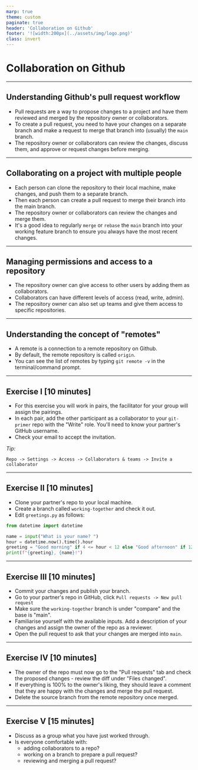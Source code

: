 ```yaml
---
marp: true
theme: custom
paginate: true
header: 'Collaboration on Github'
footer: '![width:200px](../assets/img/logo.png)'
class: invert
---
```


# Collaboration on Github

---

## Understanding Github's pull request workflow

- Pull requests are a way to propose changes to a project and have them reviewed and merged by the repository owner or collaborators.
- To create a pull request, you need to have your changes on a separate branch and make a request to merge that branch into (usually) the `main` branch.
- The repository owner or collaborators can review the changes, discuss them, and approve or request changes before merging.

---

## Collaborating on a project with multiple people

- Each person can clone the repository to their local machine, make changes, and push them to a separate branch.
- Then each person can create a pull request to merge their branch into the main branch.
- The repository owner or collaborators can review the changes and merge them.
- It's a good idea to regularly `merge` or `rebase` the `main` branch into your working feature branch to ensure you always have the most recent changes.

---

## Managing permissions and access to a repository

- The repository owner can give access to other users by adding them as collaborators.
- Collaborators can have different levels of access (read, write, admin).
- The repository owner can also set up teams and give them access to specific repositories.

---

## Understanding the concept of "remotes"

- A remote is a connection to a remote repository on Github.
- By default, the remote repository is called `origin`.
- You can see the list of remotes by typing `git remote -v` in the terminal/command prompt.

---

## Exercise I [10 minutes]

- For this exercise you will work in pairs, the facilitator for your group will assign the pairings.
- In each pair, add the other participant as a collaborator to your `git-primer` repo with the "Write" role. You'll need to know your partner's GitHub username.
- Check your email to accept the invitation.

*Tip:*

```ascii
Repo -> Settings -> Access -> Collaborators & teams -> Invite a collaborator
```

---

## Exercise II [10 minutes]

- Clone your partner's repo to your local machine.
- Create a branch called `working-together` and check it out.
- Edit `greetings.py` as follows:

```python
from datetime import datetime

name = input("What is your name? ")
hour = datetime.now().time().hour
greeting = "Good morning" if 4 <= hour < 12 else "Good afternoon" if 12 <= hour < 16 else "Good night"
print(f"{greeting}, {name}!")
```

---

## Exercise III [10 minutes]

- Commit your changes and publish your branch.
- Go to your partner's repo in GitHub, click `Pull requests -> New pull request`
- Make sure the `working-together` branch is under "compare" and the base is "main".
- Familiarise yourself with the available inputs. Add a description of your changes and assign the owner of the repo as a reviewer.
- Open the pull request to ask that your changes are merged into `main`.

---

## Exercise IV [10 minutes]

- The owner of the repo must now go to the "Pull requests" tab and check the proposed changes - review the diff under "Files changed".
- If everything is 100% to the owner's liking, they should leave a comment that they are happy with the changes and merge the pull request.
- Delete the source branch from the remote repository once merged.

---

## Exercise V [15 minutes]

- Discuss as a group what you have just worked through.
- Is everyone comfortable with:
  - adding collaborators to a repo?
  - working on a branch to prepare a pull request?
  - reviewing and merging a pull request?
